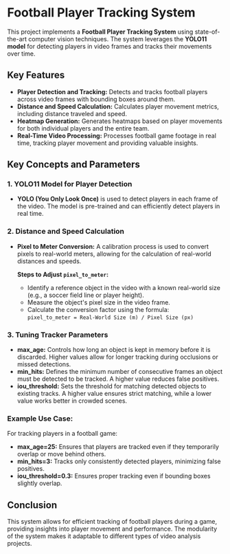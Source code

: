 # Football Player Tracking System

This project implements a **Football Player Tracking System** using state-of-the-art computer vision techniques. The system leverages the **YOLO11 model** for detecting players in video frames and tracks their movements over time.

## Key Features
- **Player Detection and Tracking:** Detects and tracks football players across video frames with bounding boxes around them.
- **Distance and Speed Calculation:** Calculates player movement metrics, including distance traveled and speed.
- **Heatmap Generation:** Generates heatmaps based on player movements for both individual players and the entire team.
- **Real-Time Video Processing:** Processes football game footage in real time, tracking player movement and providing valuable insights.

## Key Concepts and Parameters

### 1. YOLO11 Model for Player Detection
- **YOLO (You Only Look Once)** is used to detect players in each frame of the video. The model is pre-trained and can efficiently detect players in real time.

### 2. Distance and Speed Calculation
- **Pixel to Meter Conversion:** A calibration process is used to convert pixels to real-world meters, allowing for the calculation of real-world distances and speeds.
  
  **Steps to Adjust `pixel_to_meter`:**
  - Identify a reference object in the video with a known real-world size (e.g., a soccer field line or player height).
  - Measure the object's pixel size in the video frame.
  - Calculate the conversion factor using the formula:  
    `pixel_to_meter = Real-World Size (m) / Pixel Size (px)`

### 3. Tuning Tracker Parameters
- **max_age:** Controls how long an object is kept in memory before it is discarded. Higher values allow for longer tracking during occlusions or missed detections.
- **min_hits:** Defines the minimum number of consecutive frames an object must be detected to be tracked. A higher value reduces false positives.
- **iou_threshold:** Sets the threshold for matching detected objects to existing tracks. A higher value ensures strict matching, while a lower value works better in crowded scenes.

### Example Use Case:
For tracking players in a football game:
- **max_age=25:** Ensures that players are tracked even if they temporarily overlap or move behind others.
- **min_hits=3:** Tracks only consistently detected players, minimizing false positives.
- **iou_threshold=0.3:** Ensures proper tracking even if bounding boxes slightly overlap.

## Conclusion

This system allows for efficient tracking of football players during a game, providing insights into player movement and performance. The modularity of the system makes it adaptable to different types of video analysis projects.

